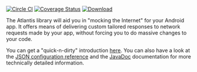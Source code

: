 [![Circle CI](https://circleci.com/gh/echsylon/atlantis/tree/master.svg?style=shield)](https://circleci.com/gh/echsylon/atlantis/tree/master) [![Coverage Status](https://coveralls.io/repos/github/echsylon/atlantis/badge.svg?branch=master)](https://coveralls.io/github/echsylon/atlantis?branch=master) [![Download](https://api.bintray.com/packages/echsylon/maven/atlantis/images/download.svg) ](https://bintray.com/echsylon/maven/atlantis/_latestVersion)

The Atlantis library will aid you in "mocking the Internet" for your Android app. It offers means of delivering custom tailored responses to network requests made by your app, without forcing you to do massive changes to your code.

You can get a "quick-n-dirty" introduction [here](https://github.com/echsylon/atlantis/wiki). You can also have a look at the [JSON configuration reference](https://github.com/echsylon/atlantis/wiki/JSON-Configuration-File) and the [JavaDoc](http://echsylon.github.io/atlantis/javadoc/index.html) documentation for more technically detailed information.
